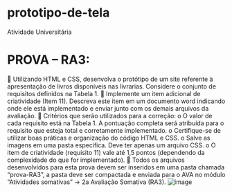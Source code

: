 # prototipo-de-tela
Atividade Universitária

# PROVA – RA3:
	Utilizando HTML e CSS, desenvolva o protótipo de um site referente à apresentação de livros disponíveis nas livrarias. Considere o conjunto de requisitos definidos na Tabela 1. 
	Implemente um item adicional de criatividade (Item 11). Descreva este item em um documento word indicando onde ele está implementado e enviar junto com os demais arquivos da avaliação.
	Critérios que serão utilizados para a correção:
o	O valor de cada requisito está na Tabela 1. A pontuação completa será atribuída para o requisito que esteja total e corretamente implementado.
o	Certifique-se de utilizar boas práticas e organização do código HTML e CSS.
o	Salve as imagens em uma pasta específica. Deve ter apenas um arquivo CSS.
o	O item de criatividade (requisito 11) vale até 1,5 pontos (dependendo da complexidade do que for implementado).
	Todos os arquivos desenvolvidos para esta prova devem ser inseridos em uma pasta chamada “prova-RA3”, a pasta deve ser compactada e enviada para o AVA no módulo “Atividades somativas” -> 2a Avaliação Somativa (RA3).
![image](https://github.com/JohnnyCarvalho/prototipo-de-tela/assets/66291657/dc8b32fa-be90-4512-9807-8467bfa70b39)
